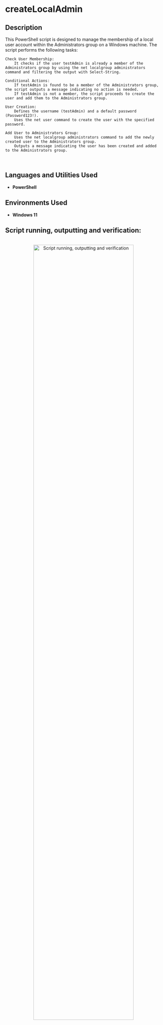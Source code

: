 <h1>createLocalAdmin</h1>


<h2>Description</h2>
This PowerShell script is designed to manage the membership of a local user account within the Administrators group on a Windows machine. The script performs the following tasks:

    Check User Membership:
        It checks if the user testAdmin is already a member of the Administrators group by using the net localgroup administrators command and filtering the output with Select-String.

    Conditional Actions:
        If testAdmin is found to be a member of the Administrators group, the script outputs a message indicating no action is needed.
        If testAdmin is not a member, the script proceeds to create the user and add them to the Administrators group.

    User Creation:
        Defines the username (testAdmin) and a default password (Password123!).
        Uses the net user command to create the user with the specified password.

    Add User to Administrators Group:
        Uses the net localgroup administrators command to add the newly created user to the Administrators group.
        Outputs a message indicating the user has been created and added to the Administrators group.
<br />


<h2>Languages and Utilities Used</h2>

- <b>PowerShell</b> 

<h2>Environments Used </h2>

- <b>Windows 11</b>

<h2>Script running, outputting and verification:</h2>
<p align="center">
 <br/>
<img src="https://i.imgur.com/FJwi0hB.png" height="80%" width="80%" alt="Script running, outputting and verification"/>
<br />
<br />

</p>

<!--
 ```diff
- text in red
+ text in green
! text in orange
# text in gray
@@ text in purple (and bold)@@
```
--!>
